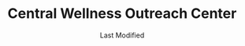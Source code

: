 ---
layout: location-page
date: Last Modified
description: "Local COVID-19 testing is available at Central Wellness Outreach Center in Aliquippa, Pennsylvania, USA."
permalink: "locations/pennsylvania/aliquippa/central-wellness-outreach-center/"
tags:
  - locations
  - pennsylvania
title: Central Wellness Outreach Center
state: Pennsylvania
stateAbbr: PA
hood: "Beaver County"
address: "2360 Hospital Dr"
city: "Aliquippa"
zip: "15001"
mapUrl: "http://maps.apple.com/?q=Central+Wellness+Outreach+Center&address=2360+Hospital+Dr,Aliquippa,Pennsylvania,15001"
locationType: Drive-thru
phone: "724-707-115"
website: "https://www.centraloutreach.com/resources/covid-19-testing-sites"
onlineBooking: true
closed: undefined
closedUpdate: April 16th, 2020
notes: "By appointment only. Only for individuals with symptoms. Limited test kits available. Requires phone screen."
days: Mondays
hours: 11AM-7PM
altDays: Tu-Th
altHours: 9AM-5PM
alt2Days: Fridays
alt2Hours: 9AM-Noon
ctaMessage: Schedule a test
ctaUrl: "https://www.centraloutreach.com/resources/covid-19-testing-sites"
---